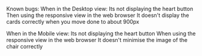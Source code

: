 Known bugs:
When in the Desktop view:
Its not displaying the heart button
Then using the responsive view in the web browser
It doesn't display the cards correctly when you move done to about 900px

When in the Mobile view:
Its not displaying the heart button
When using the responsive view in the web browser
It doesn't minimise the image of the chair correctly